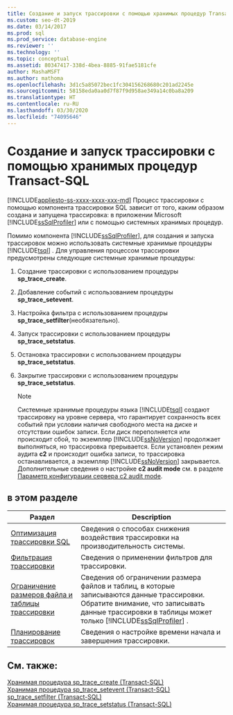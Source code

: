 ```yaml
---
title: Создание и запуск трассировки с помощью хранимых процедур Transact-SQL
ms.custom: seo-dt-2019
ms.date: 03/14/2017
ms.prod: sql
ms.prod_service: database-engine
ms.reviewer: ''
ms.technology: ''
ms.topic: conceptual
ms.assetid: 80347417-338d-4bea-8885-91fae5181cfe
author: MashaMSFT
ms.author: mathoma
ms.openlocfilehash: 3d1c5a85072bec1fc304156268680c201ad2245e
ms.sourcegitcommit: 58158eda0aa0d7f87f9d958ae349a14c0ba8a209
ms.translationtype: HT
ms.contentlocale: ru-RU
ms.lasthandoff: 03/30/2020
ms.locfileid: "74095646"
---
```

# <a name="create-and-run-traces-using-transact-sql-stored-procedures"></a>Создание и запуск трассировки с помощью хранимых процедур Transact-SQL
[!INCLUDE[appliesto-ss-xxxx-xxxx-xxx-md](../../includes/appliesto-ss-xxxx-xxxx-xxx-md.md)]
  Процесс трассировки с помощью компонента трассировки SQL зависит от того, каким образом создана и запущена трассировка: в приложении Microsoft [!INCLUDE[ssSqlProfiler](../../includes/sssqlprofiler-md.md)] или с помощью системных хранимых процедур.  
  
 Помимо компонента [!INCLUDE[ssSqlProfiler](../../includes/sssqlprofiler-md.md)], для создания и запуска трассировок можно использовать системные хранимые процедуры [!INCLUDE[tsql](../../includes/tsql-md.md)] . Для управления процессом трассировки предусмотрены следующие системные хранимые процедуры:  
  
1.  Создание трассировки с использованием процедуры **sp_trace_create**.  
  
2.  Добавление событий с использованием процедуры **sp_trace_setevent**.  
  
3.  Настройка фильтра с использованием процедуры **sp_trace_setfilter**(необязательно).  
  
4.  Запуск трассировки с использованием процедуры **sp_trace_setstatus**.  
  
5.  Остановка трассировки с использованием процедуры **sp_trace_setstatus**.  
  
6.  Закрытие трассировки с использованием процедуры **sp_trace_setstatus**.  
  
    > [!NOTE]  
    >  Системные хранимые процедуры языка [!INCLUDE[tsql](../../includes/tsql-md.md)] создают трассировку на уровне сервера, что гарантирует сохранность всех событий при условии наличия свободного места на диске и отсутствии ошибок записи. Если диск переполняется или происходит сбой, то экземпляр [!INCLUDE[ssNoVersion](../../includes/ssnoversion-md.md)] продолжает выполняться, но трассировка прерывается. Если установлен режим аудита **c2** и происходит ошибка записи, то трассировка останавливается, а экземпляр [!INCLUDE[ssNoVersion](../../includes/ssnoversion-md.md)] закрывается. Дополнительные сведения о настройке **c2 audit mode** см. в разделе [Параметр конфигурации сервера c2 audit mode](../../database-engine/configure-windows/c2-audit-mode-server-configuration-option.md).  
  
## <a name="in-this-section"></a>в этом разделе  
  
|Раздел|Description|  
|-----------|-----------------|  
|[Оптимизация трассировки SQL](../../relational-databases/sql-trace/optimize-sql-trace.md)|Сведения о способах снижения воздействия трассировки на производительность системы.|  
|[Фильтрация трассировки](../../relational-databases/sql-trace/filter-a-trace.md)|Сведения о применении фильтров для трассировки.|  
|[Ограничение размеров файла и таблицы трассировки](../../relational-databases/sql-trace/limit-trace-file-and-table-sizes.md)|Сведения об ограничении размера файлов и таблиц, в которые записываются данные трассировки. Обратите внимание, что записывать данные трассировки в таблицы может только [!INCLUDE[ssSqlProfiler](../../includes/sssqlprofiler-md.md)] .|  
|[Планирование трассировок](../../relational-databases/sql-trace/schedule-traces.md)|Сведения о настройке времени начала и завершения трассировки.|  
  
## <a name="see-also"></a>См. также:  
 [Хранимая процедура sp_trace_create (Transact-SQL)](../../relational-databases/system-stored-procedures/sp-trace-create-transact-sql.md)   
 [Хранимая процедура sp_trace_setevent (Transact-SQL)](../../relational-databases/system-stored-procedures/sp-trace-setevent-transact-sql.md)   
 [sp_trace_setfilter (Transact-SQL)](../../relational-databases/system-stored-procedures/sp-trace-setfilter-transact-sql.md)   
 [Хранимая процедура sp_trace_setstatus (Transact-SQL)](../../relational-databases/system-stored-procedures/sp-trace-setstatus-transact-sql.md)  
  
  
